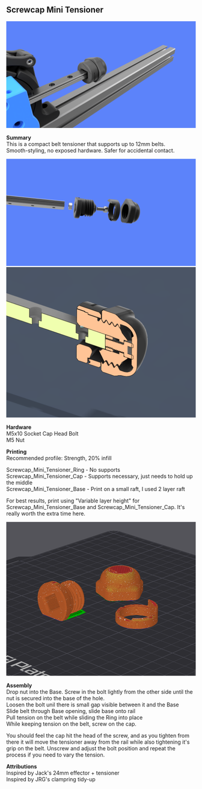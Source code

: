## Screwcap Mini Tensioner
![Cover Photo](Images/Screwcap_Mini_Tensioner_RC1_Alt.png)

**Summary**  
This is a compact belt tensioner that supports up to 12mm belts.  
Smooth-styling, no exposed hardware. Safer for accidental contact.  

![Exploded view](Images/Screwcap_Mini_Tensioner_RC1_Exploded.png)
![Cutaway view](Images/Screwcap_Mini_Tensioner_RC1_Cutaway.png)

**Hardware**  
M5x10 Socket Cap Head Bolt  
M5 Nut

**Printing**  
Recommended profile: Strength, 20% infill

Screwcap_Mini_Tensioner_Ring - No supports  
Screwcap_Mini_Tensioner_Cap - Supports necessary, just needs to hold up the middle  
Screwcap_Mini_Tensioner_Base - Print on a small raft, I used 2 layer raft


For best results, print using "Variable layer height" for Screwcap_Mini_Tensioner_Base and Screwcap_Mini_Tensioner_Cap. It's really worth the extra time here.

![Print view](Images/Screwcap_Mini_Tensioner_RC1_Print.png)

**Assembly**  
Drop nut into the Base. Screw in the bolt lightly from the other side until the nut is secured into the base of the hole.  
Loosen the bolt unil there is small gap visible between it and the Base  
Slide belt through Base opening, slide base onto rail  
Pull tension on the belt while sliding the Ring into place  
While keeping tension on the belt, screw on the cap.

You should feel the cap hit the head of the screw, and as you tighten from there it will move the tensioner away from the rail while also tightening it's grip on the belt. Unscrew and adjust the bolt position and repeat the process if you need to vary the tension.


**Attributions**  
Inspired by Jack's 24mm effector + tensioner  
Inspired by JRG's clampring tidy-up